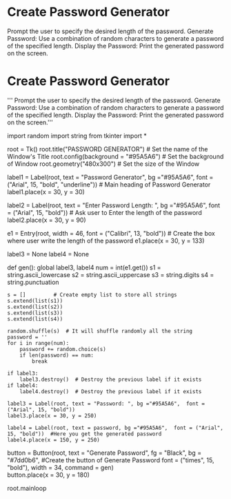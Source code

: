# Create Password Generator
Prompt the user to specify the desired length of the password.
Generate Password: Use a combination of random characters to generate a password of the specified length.
Display the Password: Print the generated password on the screen.
# Create Password Generator
'''
Prompt the user to specify the desired length of the password.
Generate Password: Use a combination of random characters to generate a password of the specified length.
Display the Password: Print the generated password on the screen.'''

import random
import string
from tkinter import *

root = Tk()
root.title("PASSWORD GENERATOR")     # Set the name of the Window's Title
root.config(background = "#95A5A6")  # Set the background of Window
root.geometry("480x300")             # Set the size of the Window

label1 = Label(root, text = "Password Generator", bg ="#95A5A6",  font = ("Arial", 15, "bold", "underline"))  # Main heading of Password Generator
label1.place(x = 30, y = 30)

label2 = Label(root, text = "Enter Password Length: ", bg ="#95A5A6", font = ("Arial", 15, "bold"))   # Ask user to Enter the length of the password 
label2.place(x = 30, y = 90)

e1 = Entry(root, width = 46, font = ("Calibri", 13, "bold"))  # Create the box where user write the length of the password
e1.place(x = 30, y = 133)

label3 = None
label4 = None

def gen():
    global label3, label4
    num = int(e1.get())
    s1 = string.ascii_lowercase
    s2 = string.ascii_uppercase
    s3 = string.digits
    s4 = string.punctuation
    
    s = []         # Create empty list to store all strings 
    s.extend(list(s1))
    s.extend(list(s2))
    s.extend(list(s3))
    s.extend(list(s4))
    
    random.shuffle(s)  # It will shuffle randomly all the string 
    password = ''
    for i in range(num):
        password += random.choice(s)
        if len(password) == num:
            break
        
    if label3:
        label3.destroy()  # Destroy the previous label if it exists
    if label4:
        label4.destroy()  # Destroy the previous label if it exists    
    
    label3 = Label(root, text = "Password: ", bg ="#95A5A6",  font = ("Arial", 15, "bold"))   
    label3.place(x = 30, y = 250)
    
    label4 = Label(root, text = password, bg ="#95A5A6",  font = ("Arial", 15, "bold"))  #Here you get the generated password
    label4.place(x = 150, y = 250)
        
button = Button(root, text = "Generate Password", fg = "Black", bg = "#7dd0b6",  #Create the button of Generate Password
                font = ("times", 15, "bold"), width = 34, command = gen)   
button.place(x = 30, y = 180)

root.mainloop

